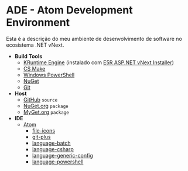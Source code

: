 ADE - Atom Development Environment
===

Esta é a descrição do meu ambiente de desenvolvimento de software no ecosistema
.NET vNext.


* __Build Tools__
    * [KRuntime Engine](https://github.com/aspnet/KRuntime) (instalado com [E5R ASP.NET vNext Installer](http://erlimar.github.io/E5RInstallvNext))
    * [CS Make](https://github.com/sakeproject/sake)
    * [Windows PowerShell](http://pt.wikipedia.org/wiki/Windows_PowerShell)
    * [NuGet](http://nuget.org)
    * [Git](http://git-scm.com)
* __Host__
    * [GitHub](http://github.com) `source`
    * [NuGet.org](http://nuget.org) `package`
    * [MyGet.org](http://myget.org) `package`
* __IDE__
    * [Atom](http://atom.io)
        * [file-icons](https://github.com/DanBrooker/file-icons)
        * [git-plus](https://github.com/akonwi/git-plus)
        * [language-batch](https://github.com/footballhead/language-batch)
        * [language-csharp](https://github.com/atom/language-csharp)
        * [language-generic-config](https://github.com/lee-dohm/language-generic-config)
        * [language-powershell](https://github.com/jugglingnutcase/language-powershell)
